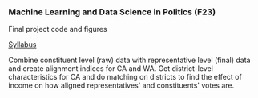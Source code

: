 ### Machine Learning and Data Science in Politics (F23)
Final project code and figures

[Syllabus](https://web.mit.edu/insong/www/pdf/syl-poldata.pdf)

Combine constituent level (raw) data with representative level (final) data and create alignment indices for CA and WA. 
Get district-level characteristics for CA and do matching on districts to find the effect of income on how aligned representatives' and constituents' votes are. 
